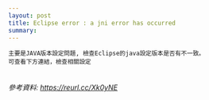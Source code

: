 ```yaml
---
layout: post
title: Eclipse error : a jni error has occurred
summary: 
---
```


```
主要是JAVA版本設定問題, 檢查Eclipse的java設定版本是否有不一致。
可查看下方連結，檢查相關設定


```
###### 參考資料: https://reurl.cc/Xk0yNE
